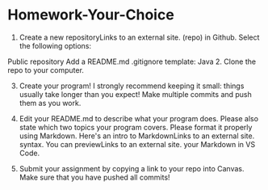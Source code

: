 # Homework-Your-Choice
1. Create a new repositoryLinks to an external site. (repo) in Github. Select the following options:

Public repository
Add a README.md
.gitignore template: Java
2. Clone the repo to your computer.

3. Create your program! I strongly recommend keeping it small: things usually take longer than you expect! Make multiple commits and push them as you work.

4. Edit your README.md to describe what your program does. Please also state which two topics your program covers. Please format it properly using Markdown. Here's an intro to MarkdownLinks to an external site. syntax. You can previewLinks to an external site. your Markdown in VS Code.

5. Submit your assignment by copying a link to your repo into Canvas. Make sure that you have pushed all commits!
